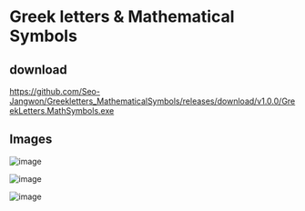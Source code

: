 # Greek letters & Mathematical Symbols

## download
https://github.com/Seo-Jangwon/Greekletters_MathematicalSymbols/releases/download/v1.0.0/GreekLetters.MathSymbols.exe

## Images

![image](https://github.com/user-attachments/assets/dd362a3d-93f9-44cb-91d3-e56433e7e07c)

![image](https://github.com/user-attachments/assets/272a8853-2fbd-4375-bdaf-6c01ff78cf5f)

![image](https://github.com/user-attachments/assets/9f5fc9cb-82c0-46b1-9679-070416afe724)

